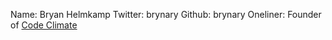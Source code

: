 Name: Bryan Helmkamp
Twitter: brynary
Github: brynary
Oneliner: Founder of <a href="http://codeclimate.com">Code Climate</a>